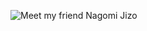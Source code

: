 ![Meet my friend Nagomi Jizo](https://commons.wikimedia.org/wiki/Category:Jizo#/media/File:Hasedera-Kamakura--Nagomijizo.jpg)
